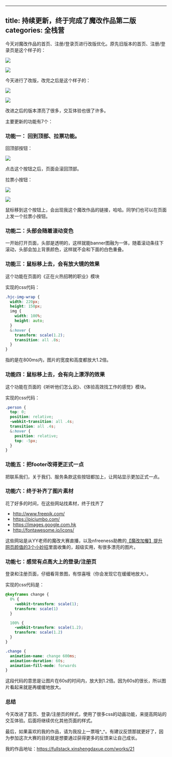
---
title: 持续更新，终于完成了魔改作品第二版
categories: 全栈营
---

今天对魔改作品的首页、注册/登录页进行改版优化。原先旧版本的首页、注册/登录页是这个样子的：



![][image-1]

![][image-2]

今天进行了改版，改完之后是这个样子的：

![][image-3]



![][image-4]

改进之后的版本漂亮了很多，交互体验也很了许多。

主要更新的功能有7个：

### 功能一： 回到顶部、拉票功能。

回顶部按钮：

![][image-5]

点击这个按钮之后，页面会滚回顶部。

拉票小按钮：

![][image-6]

![][image-7]

鼠标移到这个按钮上，会出现我这个魔改作品的链接，哈哈。同学们也可以在页面上发一个拉票小按钮。

### 功能二：头部会随着滚动变色

一开始打开页面，头部是透明的，这样就能banner图融为一体，随着滚动条往下滚动，头部会加上背景颜色，这样就不会和下面的白色重叠。

### 功能三：鼠标移上去，会有放大镜的效果

这个功能在页面的《正在火热招聘的职业》模块

实现的css代码：

```css
.hjc-img-wrap {
  width: 220px;
  height: 150px;
  img {
    width: 100%;
    height: auto;
  }
  &:hover {
    transform: scale(1.2);
    transition: all .8s;
  }
}
```

指的是在800ms内，图片的宽度和高度都放大1.2倍。

### 功能四：鼠标移上去，会有向上漂浮的效果

这个功能在页面的《听听他们怎么说》、《体验高效找工作的感觉》模块。

实现的css代码：

```css
.person {
  top: 0;
  position: relative;
  -webkit-transition: all .4s;
  transition: all .4s;
  &:hover {
    position: relative;
    top: -5px;
  }
}
```

### 功能五：把footer改得更正式一点

把联系我们，关于我们、服务条款这些按钮都加上，让网站显示更加正式一点。

### 功能六：终于补齐了图片素材

花了好多的时间，在这些网站找素材，终于找齐了

- http://www.freepik.com/
- https://picjumbo.com/
- https://images.google.com.hk
- http://fontawesome.io/icons/

这些网站是从YY老师的魔改大赛直播，以及nfreeness助教的[【魔改加餐】提升网页颜值的3个小妙招][1]里面收集的，超级实用，有很多漂亮的图片。



### 功能七：感觉有点高大上的登录/注册页

登录和注册页面，仔细看背景图，有惊喜哦（你会发现它在缓缓地放大）。

实现的css代码是：

```css
@keyframes change {
  0% {
    -webkit-transform: scale(1);
    transform: scale(1)
  }

  100% {
    -webkit-transform: scale(1.2);
    transform: scale(1.2)
  }
}

.change {
  animation-name: change 600ms;
  animation-duration: 60s;
  animation-fill-mode: forwards
}
```

这段代码的意思是让图片在60s的时间内，放大到1.2倍。因为60s的很长，所以图片看起来就是再缓缓地放大。



### 总结

今天改进了首页、登录/注册页的样式，使用了很多css的动画功能，来提高网站的交互体验。后面将继续优化其他页面的样式。

最后，如果喜欢的我的作品，请为我投上一票哦^\_^。有建议反馈那就更好了，因为参加这次大赛的目的就是想要通过获得更多的反馈来让自己成长。

我的作品地址：https://fullstack.xinshengdaxue.com/works/21

[1]:	http://forum.qzy.camp/t/topic/420

[image-1]:	http://oggx6lf7f.bkt.clouddn.com/rktse.jpg
[image-2]:	http://oggx6lf7f.bkt.clouddn.com/lrlde.png
[image-3]:	http://oggx6lf7f.bkt.clouddn.com/ah1nt.jpg
[image-4]:	http://oggx6lf7f.bkt.clouddn.com/ib8ro.png
[image-5]:	http://oggx6lf7f.bkt.clouddn.com/mwimc.png
[image-6]:	http://oggx6lf7f.bkt.clouddn.com/do2o1.png
[image-7]:	http://oggx6lf7f.bkt.clouddn.com/1rrop.png